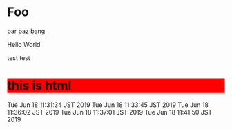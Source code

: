 # Foo

bar baz bang

Hello World

test test

<h1 style="background-color:#f00">this is html</h1>
Tue Jun 18 11:31:34 JST 2019
Tue Jun 18 11:33:45 JST 2019
Tue Jun 18 11:36:02 JST 2019
Tue Jun 18 11:37:01 JST 2019
Tue Jun 18 11:41:50 JST 2019
